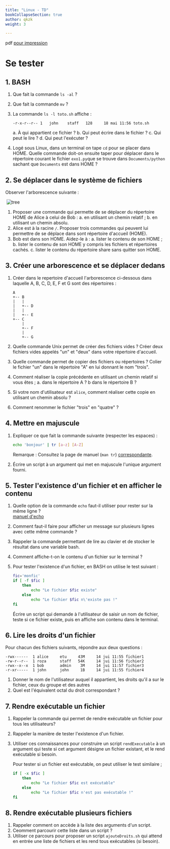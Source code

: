 ```yaml
---
title: "Linux - TD"
bookCollapseSection: true
author: qkzk
weight: 3

---
```


pdf [pour impression](/uploads/docsnsi/architecture/linux/linux_td.pdf)

# Se tester

## 1. BASH

1. Que fait la commande `ls -al` ?
2. Que fait la commande `mv` ?
3. La commande `ls -l toto.sh` affiche :

    ```
    -r-x-r--r-- 1   john    staff   128     18 mai 11:56 toto.sh
    ```

    a. À qui appartient ce fichier ?
    b. Qui peut écrire dans le fichier ?
    c. Qui peut le lire ?
    d. Qui peut l'exécuter ?

4. Logé sous Linux, dans un terminal on tape `cd` pour se placer dans HOME.
    Quelle commande doit-on ensuite taper pour déplacer dans le répertoire
    courant le fichier `exo1.py`que se trouve dans `Documents/python` sachant
    que `Documents` est dans HOME ?

## 2. Se déplacer dans le système de fichiers

Observer l'arborescence suivante :

$\;$![tree](/uploads/docsnsi/architecture/linux/tree.jpg)

1. Proposer une commande qui permette de se déplacer du répertoire HOME de 
    Alice à celui de Bob :
    a. en utilisant un chemin relatif ;
    b. en utilisant un chemin absolu.
2. Alice est à la racine `/`. Proposer trois commandes qui peuvent lui
    permettre de se déplace dans sont répertoire d'accueil (HOME).
3. Bob est dans son HOME. Aidez-le à :
    a. lister le contenu de son HOME ;
    b. lister le contenu de son HOME y compris les fichiers et répertoires cachés.
    c. lister le contenu du répertoire share sans quitter son HOME.

## 3. Créer une arborescence et se déplacer dedans

1. Créer dans le repertoire d'accueil l'arborescence ci-dessous dans laquelle
    A, B, C, D, E, F et G sont des répertoires :

    ```
    A
    +-- B
    |   |
    |   +-- D
    |   |
    |   +-- E
    +-- C
        |
        +-- F
        |
        +-- G
    ```

2. Quelle commande Unix permet de créer des fichiers vides ?
    Créer deux fichiers vides appelés "un" et "deux" dans votre
    répertoire d'accueil.
3. Quelle commande permet de copier des fichiers ou répertoires ? Colier le
    fichier "un" dans le répertoire "A" en lui donnant le nom "trois".
4. Comment réaliser la copie précédente en utilisant un chemin relatif si vous
    êtes ;
    a. dans le répertoire A ?
    b  dans le répertoire B ?
5. Si votre nom d'utilisateur est `alice`, comment réaliser cette copie
    en utilisant un chemin absolu ?
6. Comment renommer le fichier "trois" en "quatre" ?

## 4. Mettre en majuscule

1. Expliquer ce que fait la commande suivante (respecter les espaces) :

    ```bash
    echo 'bonjour' | tr [a-z] [A-Z]
    ```

   Remarque : Consultez la page de manuel (`man tr`) 
   [correspondante](http://www.linux-france.org/article/man-fr/man1/tr-1.html).

2. Écrire un script à un argument qui met en majuscule l'unique argument fourni.

## 5. Tester l'existence d'un fichier et en afficher le contenu

1. Quelle option de la commande `echo` faut-il utiliser pour rester sur la même
    ligne ?\
    [manuel d'echo](http://www.linux-france.org/article/man-fr/man1/echo-1.html)
2. Comment faut-il faire pour afficher un message sur plusieurs lignes avec
    cette même commande ?
3. Rappeler la commande permettant de lire au clavier et de stocker le résultat
    dans une variable bash.
4. Comment affiche-t-on le contenu d'un fichier sur le terminal ?
5. Pour tester l'existence d'un fichier, en BASH on utilise le test suivant :

    ```bash
    fic='monfic'
    if [ -f $fic ]
        then
            echo "Le fichier $fic existe"
        else
            echo "Le fichier $fic n\'existe pas !"
    fi
    ```

    Écrire un script qui demande à l'utilisateur de saisir un nom de fichier,
    teste si ce fichier existe, puis en affiche son contenu dans le terminal.

## 6. Lire les droits d'un fichier

Pour chacun des fichiers suivants, répondre aux deux questions :

```
-rwx------  1 alice     etu     43M     14 jui 11:55 fichier1
-rw-r--r--  1 roza      staff   54K     14 jui 11:56 fichier2
-rwx--x--x  1 bob       admin    3M     14 jui 11:57 fichier3
-r-xr-----  1 john      john     1B     14 jui 11:55 fichier4
```

1. Donner le nom de l'utilisateur auquel il appartient, les droits qu'il a
    sur le fichier, ceux du groupe et des autres
2. Quel est l'équivalent octal du droit correspondant ?

## 7. Rendre exécutable un fichier

1. Rappeler la commande qui permet de rendre exécutable un fichier pour tous
    les utilisateurs?
2. Rappeler la manière de tester l'existence d'un fichier.
3. Utiliser ces connaissances pour construire un script `rendExecutable` à un
    argument qui teste si cet argument désigne un fichier existant, et le
    rend exécutable si besoin.

    Pour tester si un fichier est exécutable, on peut utiliser le test
    similaire ;

    ```bash
    if [ -x $fic ]
        then
            echo "Le fichier $fic est exécutable"
        else
            echo "Le fichier $fic n'est pas exécutable !"
    fi
    ```

## 8. Rendre exécutable plusieurs fichiers

1. Rappeler comment on accède à la liste des arguments d'un script.
2. Ceomment parcourir cette liste dans un script ?
3. Utiliser ce parcours pour proposer un script `ajouteDroits.sh` qui attend
    en entrée une liste de fichiers et les rend tous exécutables (si besoin).


